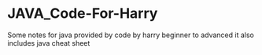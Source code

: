 # JAVA_Code-For-Harry
Some notes for java provided by code by harry beginner to advanced
it also includes java cheat sheet
